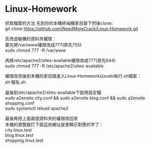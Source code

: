 # Linux-Homework
  
抓取檔案的方法 先到你的本機終端機家目錄下然後clone:  
git clone https://github.com/NeedMoreCrack/Linux-Homework.git   
  
先改虛擬機的資料夾權限：  
要先將/var/www權限改成777(原先755)  
sudo chmod 777 -R /var/www  
  
再將/etc/apache2/sites-available權限改成777(原先644)  
sudo chmod 777 -R /etc/apache2/sites-available  
  
權限改完後到本機的家目錄進入Linux-Homework以sudo執行.sh檔案：  
sh 檔名.sh  
  
最後到/etc/apache2/sites-available下啟用設定檔  
sudo a2ensite city.conf && sudo a2ensite blog.conf && sudo a2ensite shopping.conf  
sudo systemctl reload apache2  
  
最後再把上面兩個資料夾的權限改回來  
本機的瀏覽器打下面這些網址就會顯示對應的字了：  
city.linux.test  
blog.linux.test  
shopping.linux.test  
